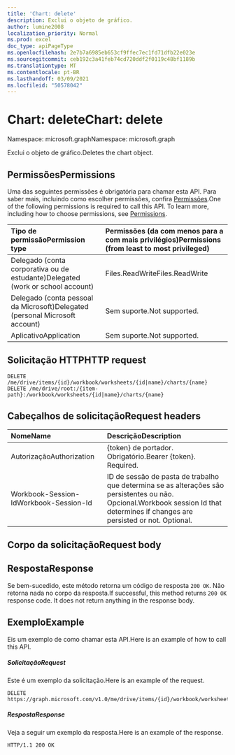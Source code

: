 ```yaml
---
title: 'Chart: delete'
description: Exclui o objeto de gráfico.
author: lumine2008
localization_priority: Normal
ms.prod: excel
doc_type: apiPageType
ms.openlocfilehash: 2e7b7a6985eb653cf9ffec7ec1fd71dfb22e023e
ms.sourcegitcommit: ceb192c3a41feb74cd720ddf2f0119c48bf1189b
ms.translationtype: MT
ms.contentlocale: pt-BR
ms.lasthandoff: 03/09/2021
ms.locfileid: "50578042"
---
```

# <a name="chart-delete"></a><span data-ttu-id="d847f-103">Chart: delete</span><span class="sxs-lookup"><span data-stu-id="d847f-103">Chart: delete</span></span>

<span data-ttu-id="d847f-104">Namespace: microsoft.graph</span><span class="sxs-lookup"><span data-stu-id="d847f-104">Namespace: microsoft.graph</span></span>

<span data-ttu-id="d847f-105">Exclui o objeto de gráfico.</span><span class="sxs-lookup"><span data-stu-id="d847f-105">Deletes the chart object.</span></span>
## <a name="permissions"></a><span data-ttu-id="d847f-106">Permissões</span><span class="sxs-lookup"><span data-stu-id="d847f-106">Permissions</span></span>
<span data-ttu-id="d847f-p101">Uma das seguintes permissões é obrigatória para chamar esta API. Para saber mais, incluindo como escolher permissões, confira [Permissões](/graph/permissions-reference).</span><span class="sxs-lookup"><span data-stu-id="d847f-p101">One of the following permissions is required to call this API. To learn more, including how to choose permissions, see [Permissions](/graph/permissions-reference).</span></span>

|<span data-ttu-id="d847f-109">Tipo de permissão</span><span class="sxs-lookup"><span data-stu-id="d847f-109">Permission type</span></span>      | <span data-ttu-id="d847f-110">Permissões (da com menos para a com mais privilégios)</span><span class="sxs-lookup"><span data-stu-id="d847f-110">Permissions (from least to most privileged)</span></span>              |
|:--------------------|:---------------------------------------------------------|
|<span data-ttu-id="d847f-111">Delegado (conta corporativa ou de estudante)</span><span class="sxs-lookup"><span data-stu-id="d847f-111">Delegated (work or school account)</span></span> | <span data-ttu-id="d847f-112">Files.ReadWrite</span><span class="sxs-lookup"><span data-stu-id="d847f-112">Files.ReadWrite</span></span>    |
|<span data-ttu-id="d847f-113">Delegado (conta pessoal da Microsoft)</span><span class="sxs-lookup"><span data-stu-id="d847f-113">Delegated (personal Microsoft account)</span></span> | <span data-ttu-id="d847f-114">Sem suporte.</span><span class="sxs-lookup"><span data-stu-id="d847f-114">Not supported.</span></span>    |
|<span data-ttu-id="d847f-115">Aplicativo</span><span class="sxs-lookup"><span data-stu-id="d847f-115">Application</span></span> | <span data-ttu-id="d847f-116">Sem suporte.</span><span class="sxs-lookup"><span data-stu-id="d847f-116">Not supported.</span></span> |

## <a name="http-request"></a><span data-ttu-id="d847f-117">Solicitação HTTP</span><span class="sxs-lookup"><span data-stu-id="d847f-117">HTTP request</span></span>
<!-- { "blockType": "ignored" } -->
```http
DELETE /me/drive/items/{id}/workbook/worksheets/{id|name}/charts/{name}
DELETE /me/drive/root:/{item-path}:/workbook/worksheets/{id|name}/charts/{name}

```
## <a name="request-headers"></a><span data-ttu-id="d847f-118">Cabeçalhos de solicitação</span><span class="sxs-lookup"><span data-stu-id="d847f-118">Request headers</span></span>
| <span data-ttu-id="d847f-119">Nome</span><span class="sxs-lookup"><span data-stu-id="d847f-119">Name</span></span>       | <span data-ttu-id="d847f-120">Descrição</span><span class="sxs-lookup"><span data-stu-id="d847f-120">Description</span></span>|
|:---------------|:----------|
| <span data-ttu-id="d847f-121">Autorização</span><span class="sxs-lookup"><span data-stu-id="d847f-121">Authorization</span></span>  | <span data-ttu-id="d847f-p102">{token} de portador. Obrigatório.</span><span class="sxs-lookup"><span data-stu-id="d847f-p102">Bearer {token}. Required.</span></span> |
| <span data-ttu-id="d847f-124">Workbook-Session-Id</span><span class="sxs-lookup"><span data-stu-id="d847f-124">Workbook-Session-Id</span></span>  | <span data-ttu-id="d847f-p103">ID de sessão de pasta de trabalho que determina se as alterações são persistentes ou não. Opcional.</span><span class="sxs-lookup"><span data-stu-id="d847f-p103">Workbook session Id that determines if changes are persisted or not. Optional.</span></span>|

## <a name="request-body"></a><span data-ttu-id="d847f-127">Corpo da solicitação</span><span class="sxs-lookup"><span data-stu-id="d847f-127">Request body</span></span>

## <a name="response"></a><span data-ttu-id="d847f-128">Resposta</span><span class="sxs-lookup"><span data-stu-id="d847f-128">Response</span></span>

<span data-ttu-id="d847f-p104">Se bem-sucedido, este método retorna um código de resposta `200 OK`. Não retorna nada no corpo da resposta.</span><span class="sxs-lookup"><span data-stu-id="d847f-p104">If successful, this method returns `200 OK` response code. It does not return anything in the response body.</span></span>

## <a name="example"></a><span data-ttu-id="d847f-131">Exemplo</span><span class="sxs-lookup"><span data-stu-id="d847f-131">Example</span></span>
<span data-ttu-id="d847f-132">Eis um exemplo de como chamar esta API.</span><span class="sxs-lookup"><span data-stu-id="d847f-132">Here is an example of how to call this API.</span></span>
##### <a name="request"></a><span data-ttu-id="d847f-133">Solicitação</span><span class="sxs-lookup"><span data-stu-id="d847f-133">Request</span></span>
<span data-ttu-id="d847f-134">Este é um exemplo da solicitação.</span><span class="sxs-lookup"><span data-stu-id="d847f-134">Here is an example of the request.</span></span>
<!-- {
  "blockType": "request",
  "name": "chart_delete"
}-->
```http
DELETE https://graph.microsoft.com/v1.0/me/drive/items/{id}/workbook/worksheets/{id|name}/charts/{name}
```

##### <a name="response"></a><span data-ttu-id="d847f-135">Resposta</span><span class="sxs-lookup"><span data-stu-id="d847f-135">Response</span></span>
<span data-ttu-id="d847f-136">Veja a seguir um exemplo da resposta.</span><span class="sxs-lookup"><span data-stu-id="d847f-136">Here is an example of the response.</span></span> 
<!-- {
  "blockType": "response"
} -->
```http
HTTP/1.1 200 OK
```

<!-- uuid: 8fcb5dbc-d5aa-4681-8e31-b001d5168d79
2015-10-25 14:57:30 UTC -->
<!-- {
  "type": "#page.annotation",
  "description": "Chart: delete",
  "keywords": "",
  "section": "documentation",
  "tocPath": ""
}-->

